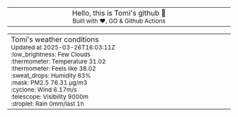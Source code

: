 
<div align="center">
<table>
<tbody>
<td align="center">
<img width="2000" height="0"><br>
Hello, this is Tomi's github 👋<br>
<sup>Built with ❤️, GO & Github Actions</sup><br>
<img width="2000" height="0">
</td>
</tbody>
</table>
</div>
<table>
<tbody>
<td align="left">
<img width="2000" height="0"><br>
Tomi's weather conditions<br>
<sup>Updated at 2025-03-26T16:03:11Z</sup><br>
<sup>:low_brightness: Few Clouds</sup><br>
<sup>:thermometer: Temperature 31.02 </sup><br>
<sup>:thermometer: Feels like 38.02</sup><br>
<sup>:sweat_drops: Humidity 83%</sup><br>
<sup>:mask: PM2.5 76.31 μg/m3</sup><br>
<sup>:cyclone: Wind 6.17m/s </sup><br>
<sup>:telescope: Visibility 9000m </sup><br>
<sup>:droplet: Rain 0mm/last 1h </sup><br>
<img width="2000" height="0">
</td>
<td align="left">
<img width="2000" height="0"><br>
<br>
<img width="2000" height="0">
</td>
</tbody>
</table>
</div>
    